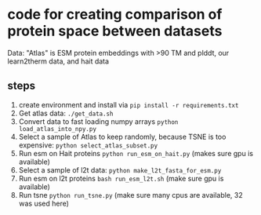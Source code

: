 # code for creating comparison of protein space between datasets


Data: "Atlas" is ESM protein embeddings with >90 TM and plddt, our learn2therm data, and hait data

## steps

1. create environment and install via `pip install -r requirements.txt`
2. Get atlas data: `./get_data.sh`
3. Convert data to fast loading numpy arrays `python load_atlas_into_npy.py`
4. Select a sample of Atlas to keep randomly, because TSNE is too expensive: `python select_atlas_subset.py`
5. Run esm on Hait proteins `python run_esm_on_hait.py` (makes sure gpu is available)
6. Select a sample of l2t data: `python make_l2t_fasta_for_esm.py`
7. Run esm on l2t proteins `bash run_esm_l2t.sh` (make sure gpu is available)
8. Run tsne `python run_tsne.py` (make sure many cpus are available, 32 was used here)
